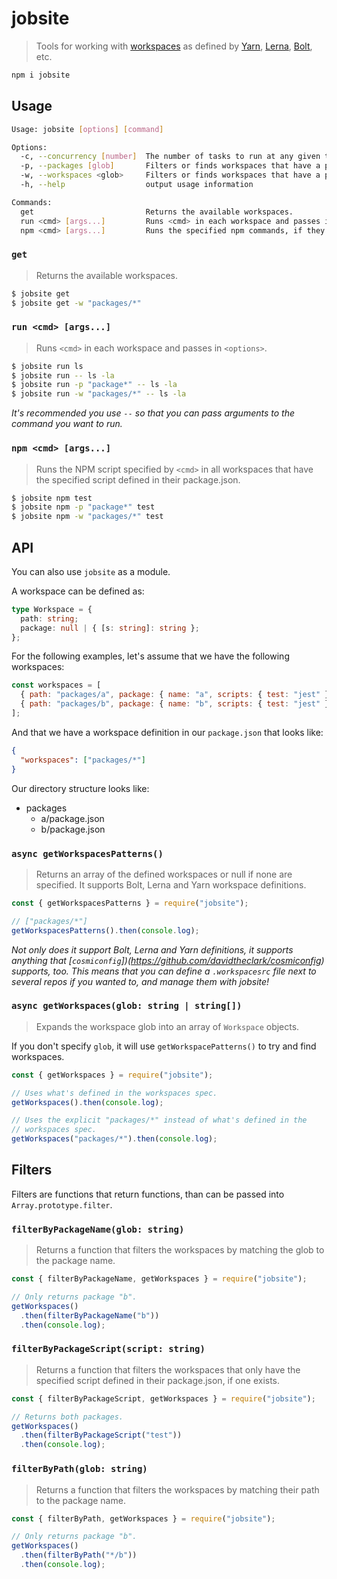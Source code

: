 # jobsite

> Tools for working with [workspaces](https://yarnpkg.com/en/docs/workspaces) as
> defined by [Yarn](https://yarnpkg.com/en/), [Lerna](https://lerna.js.org/),
> [Bolt](http://boltpkg.com/), etc.

```sh
npm i jobsite
```

## Usage

```sh
Usage: jobsite [options] [command]

Options:
  -c, --concurrency [number]  The number of tasks to run at any given time. If true, then as many threads as possible are used.
  -p, --packages [glob]       Filters or finds workspaces that have a package.json and name that match the specified glob. If true, then it operates on all packages that have a name.
  -w, --workspaces <glob>     Filters or finds workspaces that have a path that match the specified glob.
  -h, --help                  output usage information

Commands:
  get                         Returns the available workspaces.
  run <cmd> [args...]         Runs <cmd> in each workspace and passes in <options>.
  npm <cmd> [args...]         Runs the specified npm commands, if they exist.
```

### `get`

> Returns the available workspaces.

```sh
$ jobsite get
$ jobsite get -w "packages/*"
```

### `run <cmd> [args...]`

> Runs `<cmd>` in each workspace and passes in `<options>`.

```sh
$ jobsite run ls
$ jobsite run -- ls -la
$ jobsite run -p "package*" -- ls -la
$ jobsite run -w "packages/*" -- ls -la
```

_It's recommended you use `--` so that you can pass arguments to the command you
want to run._

### `npm <cmd> [args...]`

> Runs the NPM script specified by `<cmd>` in all workspaces that have the
> specified script defined in their package.json.

```sh
$ jobsite npm test
$ jobsite npm -p "package*" test
$ jobsite npm -w "packages/*" test
```

## API

You can also use `jobsite` as a module.

A workspace can be defined as:

```ts
type Workspace = {
  path: string;
  package: null | { [s: string]: string };
};
```

For the following examples, let's assume that we have the following workspaces:

```js
const workspaces = [
  { path: "packages/a", package: { name: "a", scripts: { test: "jest" } } },
  { path: "packages/b", package: { name: "b", scripts: { test: "jest" } } }
];
```

And that we have a workspace definition in our `package.json` that looks like:

```json
{
  "workspaces": ["packages/*"]
}
```

Our directory structure looks like:

- packages
  - a/package.json
  - b/package.json

### `async getWorkspacesPatterns()`

> Returns an array of the defined workspaces or null if none are specified. It
> supports Bolt, Lerna and Yarn workspace definitions.

```js
const { getWorkspacesPatterns } = require("jobsite");

// ["packages/*"]
getWorkspacesPatterns().then(console.log);
```

_Not only does it support Bolt, Lerna and Yarn definitions, it supports anything
that [`cosmiconfig`])(https://github.com/davidtheclark/cosmiconfig) supports,
too. This means that you can define a `.workspacesrc` file next to several repos
if you wanted to, and manage them with jobsite!_

### `async getWorkspaces(glob: string | string[])`

> Expands the workspace glob into an array of `Workspace` objects.

If you don't specify `glob`, it will use `getWorkspacePatterns()` to try and
find workspaces.

```js
const { getWorkspaces } = require("jobsite");

// Uses what's defined in the workspaces spec.
getWorkspaces().then(console.log);

// Uses the explicit "packages/*" instead of what's defined in the
// workspaces spec.
getWorkspaces("packages/*").then(console.log);
```

## Filters

Filters are functions that return functions, than can be passed into
`Array.prototype.filter`.

### `filterByPackageName(glob: string)`

> Returns a function that filters the workspaces by matching the glob to the
> package name.

```js
const { filterByPackageName, getWorkspaces } = require("jobsite");

// Only returns package "b".
getWorkspaces()
  .then(filterByPackageName("b"))
  .then(console.log);
```

### `filterByPackageScript(script: string)`

> Returns a function that filters the workspaces that only have the specified
> script defined in their package.json, if one exists.

```js
const { filterByPackageScript, getWorkspaces } = require("jobsite");

// Returns both packages.
getWorkspaces()
  .then(filterByPackageScript("test"))
  .then(console.log);
```

### `filterByPath(glob: string)`

> Returns a function that filters the workspaces by matching their path to the
> package name.

```js
const { filterByPath, getWorkspaces } = require("jobsite");

// Only returns package "b".
getWorkspaces()
  .then(filterByPath("*/b"))
  .then(console.log);
```
